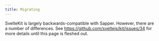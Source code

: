 ```yaml
---
title: Migrating
---
```


SvelteKit is largely backwards-compatible with Sapper. However, there are a number of differences. See https://github.com/sveltejs/kit/issues/34 for more details until this page is fleshed out.

